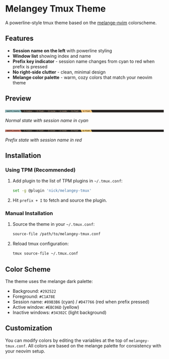 # Melangey Tmux Theme

A powerline-style tmux theme based on the [melange-nvim](https://github.com/savq/melange-nvim) colorscheme.

## Features

- **Session name on the left** with powerline styling
- **Window list** showing index and name
- **Prefix key indicator** - session name changes from cyan to red when prefix is pressed
- **No right-side clutter** - clean, minimal design
- **Melange color palette** - warm, cozy colors that match your neovim theme

## Preview

![Theme Preview](preview.png)

*Normal state with session name in cyan*

![Prefix Preview](prefix_preview.png)

*Prefix state with session name in red*

## Installation

### Using TPM (Recommended)

1. Add plugin to the list of TPM plugins in `~/.tmux.conf`:
   ```bash
   set -g @plugin 'nick/melangey-tmux'
   ```

2. Hit `prefix + I` to fetch and source the plugin.

### Manual Installation

1. Source the theme in your `~/.tmux.conf`:
   ```bash
   source-file /path/to/melangey-tmux.conf
   ```

2. Reload tmux configuration:
   ```bash
   tmux source-file ~/.tmux.conf
   ```

## Color Scheme

The theme uses the melange dark palette:
- Background: `#292522`
- Foreground: `#C1A78E` 
- Session name: `#89B3B6` (cyan) / `#D47766` (red when prefix pressed)
- Active window: `#EBC06D` (yellow)
- Inactive windows: `#34302C` (light background)

## Customization

You can modify colors by editing the variables at the top of `melangey-tmux.conf`. All colors are based on the melange palette for consistency with your neovim setup.